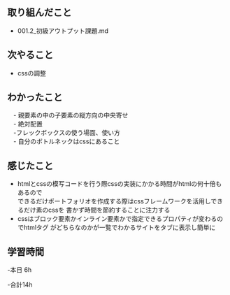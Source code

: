 ## 取り組んだこと
- 001.2_初級アウトプット課題.md



## 次やること
- cssの調整
  
## わかったこと
　- 親要素の中の子要素の縦方向の中央寄せ   
　- 絶対配置  
　-フレックボックスの使う場面、使い方  
　- 自分のボトルネックはcssにあること  

## 感じたこと
- htmlとcssの模写コードを行う際cssの実装にかかる時間がhtmlの何十倍もあるので   
できるだけポートフォリオを作成する際はcssフレームワークを活用しできるだけ素のcssを
書かず時間を節約することに注力する
- cssはブロック要素かインライン要素かで指定できるプロパティが変わるのでhtmlタグ
がどちらなのかが一覧でわかるサイトをタブに表示し簡単に

## 学習時間
-本日 6h

-合計14h
